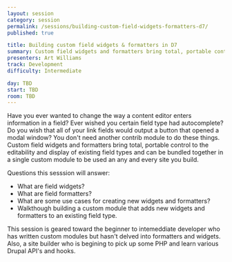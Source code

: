 ```yaml
---
layout: session
category: session
permalink: /sessions/building-custom-field-widgets-formatters-d7/
published: true

title: Building custom field widgets & formatters in D7
summary: Custom field widgets and formatters bring total, portable control to the editability and display of existing field types.
presenters: Art Williams
track: Development
difficulty: Intermediate

day: TBD
start: TBD
room: TBD
---
```


Have you ever wanted to change the way a content editor enters information in a field? Ever wished you certain field type had autocomplete? Do you wish that all of your link fields would output a button that opened a modal window? You don't need another contrib module to do these things. Custom field widgets and formatters bring total, portable control to the editability and display of existing field types and can be bundled together in a single custom module to be used an any and every site you build.

Questions this sesssion will answer:
* What are field widgets?
* What are field formatters?
* What are some use cases for creating new widgets and formatters?
* Walkthough building a custom module that adds new widgets and formatters to an existing field type.

This session is geared toward the beginner to intemeddiate developer who has written custom modules but hasn't delved into formatters and widgets. Also, a site builder who is begining to pick up some PHP and learn various Drupal API's and hooks.
